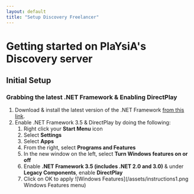 ```yaml
---
layout: default
title: "Setup Discovery Freelancer"
---
```


# Getting started on PlaYsiA's Discovery server

## Initial Setup
### Grabbing the latest .NET Framework & Enabling DirectPlay
1. Download & install the latest version of the .NET Framework [from this link](https://www.microsoft.com/net/download/framework).
2. Enable .NET Framework 3.5 & DirectPlay by doing the following:
	1. Right click your **Start Menu** icon
	2. Select **Settings**
	3. Select **Apps**
	4. From the right, select **Programs and Features**
	5. In the new window on the left, select **Turn Windows features on or off**
	6. Enable **.NET Framework 3.5 (includes .NET 2.0 and 3.0)** & under **Legacy Components**, enable **DirectPlay**
	7. Click on OK to apply
![Windows Features](/assets/instructions1.png Windows Features menu)
